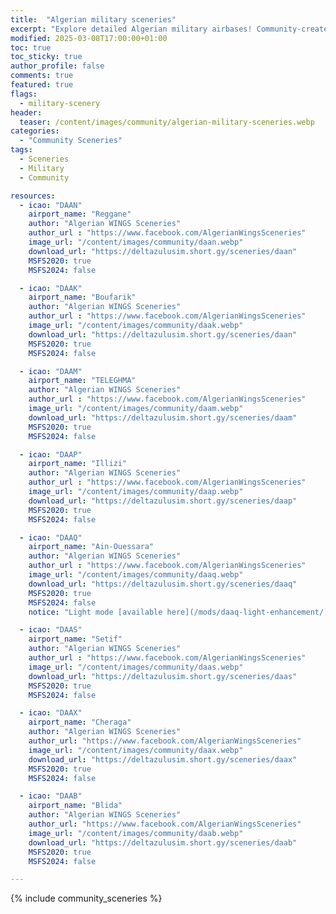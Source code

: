 ```yaml
---
title:  "Algerian military sceneries"
excerpt: "Explore detailed Algerian military airbases! Community-created hangars, jets, and helicopters for MSFS."
modified: 2025-03-08T17:00:00+01:00
toc: true
toc_sticky: true
author_profile: false
comments: true
featured: true
flags:
  - military-scenery
header:
  teaser: /content/images/community/algerian-military-sceneries.webp
categories: 
  - "Community Sceneries"
tags:
  - Sceneries
  - Military
  - Community

resources:
  - icao: "DAAN"
    airport_name: "Reggane"
    author: "Algerian WINGS Sceneries"
    author_url : "https://www.facebook.com/AlgerianWingsSceneries"
    image_url: "/content/images/community/daan.webp"
    download_url: "https://deltazulusim.short.gy/sceneries/daan"
    MSFS2020: true
    MSFS2024: false

  - icao: "DAAK"
    airport_name: "Boufarik"
    author: "Algerian WINGS Sceneries"
    author_url : "https://www.facebook.com/AlgerianWingsSceneries"
    image_url: "/content/images/community/daak.webp"
    download_url: "https://deltazulusim.short.gy/sceneries/daan"
    MSFS2020: true
    MSFS2024: false

  - icao: "DAAM"
    airport_name: "TELEGHMA"
    author: "Algerian WINGS Sceneries"
    author_url : "https://www.facebook.com/AlgerianWingsSceneries"
    image_url: "/content/images/community/daam.webp"
    download_url: "https://deltazulusim.short.gy/sceneries/daam"
    MSFS2020: true
    MSFS2024: false

  - icao: "DAAP"
    airport_name: "Illizi"
    author: "Algerian WINGS Sceneries"
    author_url : "https://www.facebook.com/AlgerianWingsSceneries"
    image_url: "/content/images/community/daap.webp"
    download_url: "https://deltazulusim.short.gy/sceneries/daap"
    MSFS2020: true
    MSFS2024: false

  - icao: "DAAQ"
    airport_name: "Ain-Ouessara"
    author: "Algerian WINGS Sceneries"
    author_url : "https://www.facebook.com/AlgerianWingsSceneries"
    image_url: "/content/images/community/daaq.webp"
    download_url: "https://deltazulusim.short.gy/sceneries/daaq"
    MSFS2020: true
    MSFS2024: false
    notice: "Light mode [available here](/mods/daaq-light-enhancement/) as night light enhancement for runways and taxiways."

  - icao: "DAAS"
    airport_name: "Setif"
    author: "Algerian WINGS Sceneries"
    author_url : "https://www.facebook.com/AlgerianWingsSceneries"
    image_url: "/content/images/community/daas.webp"
    download_url: "https://deltazulusim.short.gy/sceneries/daas"
    MSFS2020: true
    MSFS2024: false

  - icao: "DAAX"
    airport_name: "Cheraga"
    author: "Algerian WINGS Sceneries"
    author_url: "https://www.facebook.com/AlgerianWingsSceneries"
    image_url: "/content/images/community/daax.webp"
    download_url: "https://deltazulusim.short.gy/sceneries/daax"
    MSFS2020: true
    MSFS2024: false

  - icao: "DAAB"
    airport_name: "Blida"
    author: "Algerian WINGS Sceneries"
    author_url: "https://www.facebook.com/AlgerianWingsSceneries"
    image_url: "/content/images/community/daab.webp"
    download_url: "https://deltazulusim.short.gy/sceneries/daab"
    MSFS2020: true
    MSFS2024: false

---
```


{% include community_sceneries %}
